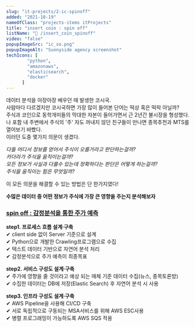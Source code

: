 ```yaml
---
slug: "it-projects/2-ic-spinoff"
added: "2021-10-19"
nameOfClass: "projects-items itProjects"
title: "insert coin : spin off"
listName: "📱 /insert_coin_spinoff"
video: "false"
popupImageSrc: "ic_so.png"
popupImageAlt: "Sunnyside agency screenshot"
techIcons: [
        "python",
        "amazonaws",
        "elasticsearch",
        "docker"
      ]
---
```

데이터 분석을 아장아장 배우던 때 발생한 코시국.  
사람마다 다르겠지만 코시국하면 가장 많이 들어본 단어는 떡상 혹은 떡락 아닐까?  
주식과 코인으로 동학개미들의 막대한 자본이 들어가면서 근 2년간 불시장을 형성했다.  
나 포함 내 주변에서 주식의 '주' 자도 꺼내지 않던 친구들이 만나면 종목추천과 MTS를 열어보기 바빴다.  
이러던 도중 몇가지 의문이 생겼다.  
  
_다들 어디서 정보를 얻어서 주식이 오를거라고 판단하는걸까?_   
_카더라가 주식을 움직이는걸까?_   
_모든 정보가 사실과 다를수 있는데 정확하다는 판단은 어떻게 하는걸까?_    
_주식을 움직이는 힘은 무엇일까?_    
  
이 모든 의문을 해결할 수 있는 방법은 단 한가지였다!  
  
__수많은 데이터 중 어떤 정보가 주식에 가장 큰 영향을 주는지 분석해보자__

### [spin off : 감정분석을 통한 주가 예측](https://github.com/boysbeanxious/insertcoin)
__step1. 프로세스 흐름 설계∙구축__  
✔︎ client side 없이 Server 기준으로 설계  
✔︎ Python으로 개발한 Crawling프로그램으로 수집   
✔︎ 텍스트 데이터 기반으로 자연어 분석 처리  
✔︎ 감정분석으로 주가 예측이 최종목표  
  
__step2. 서비스 구성도 설계∙구축__  
✔︎ 주가에 영향을 줄 것이라고 예상 되는 매체 기준 데이터 수집(뉴스, 종목토론방)  
✔︎ 수집한 데이터는 DB에 저장(Elastic Search) 후 자연어 분석 시 사용  
  
__step3. 인프라 구성도 설계∙구축__  
✔︎ AWS Pipeline을 사용해 CI/CD 구축   
✔︎ 서로 독립적으로 구동되는 MSA서비스를 위해 AWS ESC사용   
✔︎ 병렬 프로그래밍이 가능하도록 AWS SQS 적용   
    
